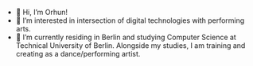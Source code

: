 - 👋 Hi, I’m Orhun!
- 👀 I’m interested in intersection of digital technologies with performing arts.
- 🌱 I’m currently residing in Berlin and studying Computer Science at Technical University of Berlin. Alongside my studies, I am training and creating as a dance/performing artist.

